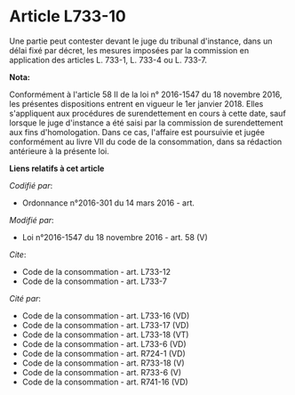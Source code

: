 # Article L733-10

Une partie peut contester devant le juge du tribunal d'instance, dans un délai fixé par décret, les mesures imposées par la
commission en application des articles L. 733-1, L. 733-4 ou L. 733-7.

**Nota:**

Conformément à l'article 58 II de la loi n° 2016-1547 du 18 novembre 2016, les présentes dispositions entrent en vigueur le
1er janvier 2018. Elles s'appliquent aux procédures de surendettement en cours à cette date, sauf lorsque le juge d'instance
a été saisi par la commission de surendettement aux fins d'homologation. Dans ce cas, l'affaire est poursuivie et jugée
conformément au livre VII du code de la consommation, dans sa rédaction antérieure à la présente loi.

**Liens relatifs à cet article**

_Codifié par_:

  - Ordonnance n°2016-301 du 14 mars 2016 - art.

_Modifié par_:

  - Loi n°2016-1547 du 18 novembre 2016 - art. 58 (V)

_Cite_:

  - Code de la consommation - art. L733-12
  - Code de la consommation - art. L733-7

_Cité par_:

  - Code de la consommation - art. L733-16 (VD)
  - Code de la consommation - art. L733-17 (VD)
  - Code de la consommation - art. L733-18 (VT)
  - Code de la consommation - art. L733-6 (VD)
  - Code de la consommation - art. R724-1 (VD)
  - Code de la consommation - art. R733-18 (V)
  - Code de la consommation - art. R733-6 (V)
  - Code de la consommation - art. R741-16 (VD)
